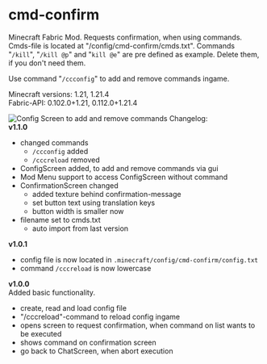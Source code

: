 # cmd-confirm
Minecraft Fabric Mod. Requests confirmation, when using commands.  
Cmds-file is located at "/config/cmd-confirm/cmds.txt". Commands "`/kill`", "`/kill @p`" and "`kill @e`" are pre defined as example. Delete them, if you don't need them.  

Use command "`/ccconfig`" to add and remove commands ingame.
  
Minecraft versions: 1.21, 1.21.4  
Fabric-API: 0.102.0+1.21, 0.112.0+1.21.4  
  
  
![Config Screen to add and remove commands](https://cdn.modrinth.com/data/c5VRfEYd/images/e2064ac2c315020f1f34beeedf72a95e5c976152.png)
Changelog:  
**v1.1.0** 
- changed commands
  - `/ccconfig` added
  - `/cccreload` removed
- ConfigScreen added, to add and remove commands via gui
- Mod Menu support to access ConfigScreen without command
- ConfirmationScreen changed
  - added texture behind confirmation-message
  - set button text using translation keys
  - button width is smaller now
- filename set to cmds.txt
  - auto import from last version
   
**v1.0.1** 
- config file is now located in `.minecraft/config/cmd-confirm/config.txt`  
- command `/cccreload` is now lowercase  
  
**v1.0.0**  
Added basic functionality.
- create, read and load config file
- "/cccreload"-command to reload config ingame
- opens screen to request confirmation, when command on list wants to be executed
- shows command on confirmation screen
- go back to ChatScreen, when abort execution
